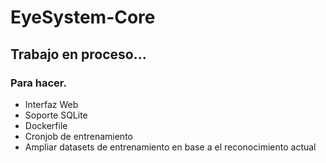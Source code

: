 # EyeSystem-Core

## Trabajo en proceso...
### Para hacer.
- Interfaz Web
- Soporte SQLite
- Dockerfile
- Cronjob de entrenamiento
- Ampliar datasets de entrenamiento en base a el reconocimiento actual